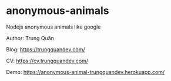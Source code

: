 # anonymous-animals
Nodejs anonymous animals like google

Author: Trung Quân

Blog: https://trungquandev.com/

CV: https://cv.trungquandev.com/

Demo: https://anonymous-animal-trungquandev.herokuapp.com/
